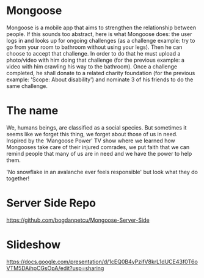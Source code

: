 Mongoose
========

Mongoose is a mobile app that aims to strengthen the relationship between people. If this sounds too abstract, here is what Mongoose does: the user logs in and looks up for ongoing challenges (as a challenge example: try to go from your room to bathroom without using your legs). Then he can choose to accept that challenge. In order to do that he must upload a photo/video with him doing that challenge (for the previous example: a video with him crawling his way to the bathroom). Once a challenge completed, he shall donate to a related charity foundation (for the previous example: 'Scope: About disability') and nominate 3 of his friends to do the same challenge.

The name
========

We, humans beings, are classified as a social species. But sometimes it seems like we forget this thing, we forget about those of us in need. Inspired by the 'Mangoose Power' TV show where we learned how Mongooses take care of their injured comrades, we put faith that we can remind people that many of us are in need and we have the power to help them.

'No snowflake in an avalanche ever feels responsible' but look what they do together!

Server Side Repo
================
  https://github.com/bogdanpetcu/Mongoose-Server-Side

Slideshow
=========
  https://docs.google.com/presentation/d/1cEQ0B4yPzifV8krL1dUCE43f0T6oVTM5DAihpCGsOpA/edit?usp=sharing
